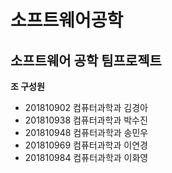 # 소프트웨어공학
## 소프트웨어 공학 팀프로젝트
**조 구성원**
- 201810902 컴퓨터과학과 김경아
- 201810938 컴퓨터과학과 박수진
- 201810948 컴퓨터과학과 송민우
- 201810969 컴퓨터과학과 이연경
- 201810984 컴퓨터과학과 이화영
